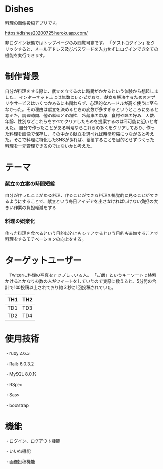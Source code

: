 # Dishes

料理の画像投稿アプリです。

https://dishes20200725.herokuapp.com/

非ログイン状態ではトップページのみ閲覧可能です。
「ゲストログイン」をクリックすると、メールアドレス及びパスワードを入力せずにログインでき全ての機能を実行できます。


# 制作背景

自分が料理をする際に、献立を立てるのに時間がかかるという体験から想起しました。
インターネット上には無数にレシピがあり、献立を解決するためのアプリやサービスはいくつかあるにも関わらず、心理的なハードルが高く使うに至らなかった。その理由は献立を決めるときの変数が多すぎるというところにあると考えた。調理時間、他の料理との相性、冷蔵庫の中身、食材や味の好み、人数、年齢、性別などこれらをすべてクリアしたものを提案するのは不可能に近いと考えた。
自分で作ったことがある料理ならこれらの多くをクリアしており、作った料理を画像で保存し、その中から献立を選べれば時間短縮につながると考えた。そこで料理に特化したSNSがあれば、蓄積することを目的とせずつくった料理を一元管理できるのではないかと考えた。

# テーマ

### 献立の立案の時間短縮
自分が作ったことがある料理、作ることができる料理を視覚的に見ることができるようにすることで、献立という毎日アイデアを出さなければいけない負担の大きい作業の負担軽減をする

### 料理の娯楽化
作った料理を食べるという目的以外にもシェアするという目的も追加することで料理をするモチベーションの向上をする。


# ターゲットユーザー
　Twitterに料理の写真をアップしている人。
「ご飯」というキーワードで検索かけるとかなりの数の人がツイートをしていたので実際に数えると、5分間の合計で100投稿以上されており約３秒に1回投稿されていた。

| TH1 | TH2 |
----|---- 
| TD1 | TD3 |
| TD2 | TD4 |





# 使用技術

・ruby 2.6.3

・Rails 6.0.3.2

・MySQL 8.0.19 

・RSpec

・Sass

・bootstrap

# 機能

・ログイン、ログアウト機能

・いいね機能

・画像投稿機能

